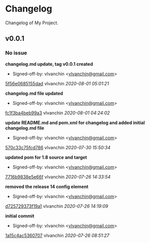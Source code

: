# Changelog
Changelog of My Project.

## v0.0.1
### No issue

**changelog.md update, tag v0.0.1 created**

 * Signed-off-by: vlvanchin &lt;vlvanchin@gmail.com&gt;

[5f56e0685155dad](https://github.com/vlvanchin/testMaven/commit/5f56e0685155dad) vlvanchin *2020-08-01 05:01:21*

**changelog.md file updated**

 * Signed-off-by: vlvanchin &lt;vlvanchin@gmail.com&gt;

[fc1f3ba4beb99a3](https://github.com/vlvanchin/testMaven/commit/fc1f3ba4beb99a3) vlvanchin *2020-08-01 04:24:02*

**update README.md and pom.xml for changelog and added initial changelog.md file**

 * Signed-off-by: vlvanchin &lt;vlvanchin@gmail.com&gt;

[570c33c75fcd786](https://github.com/vlvanchin/testMaven/commit/570c33c75fcd786) vlvanchin *2020-07-30 15:50:34*

**updated pom for 1.8 source and target**

 * Signed-off-by: vlvanchin &lt;vlvanchin@gmail.com&gt;

[7716b9838e5e66f](https://github.com/vlvanchin/testMaven/commit/7716b9838e5e66f) vlvanchin *2020-07-26 14:33:54*

**removed the release 14 config element**

 * Signed-off-by: vlvanchin &lt;vlvanchin@gmail.com&gt;

[d725729373f19a1](https://github.com/vlvanchin/testMaven/commit/d725729373f19a1) vlvanchin *2020-07-26 14:19:09*

**initial commit**

 * Signed-off-by: vlvanchin &lt;vlvanchin@gmail.com&gt;

[1a15c4ac5360707](https://github.com/vlvanchin/testMaven/commit/1a15c4ac5360707) vlvanchin *2020-07-26 08:51:27*


